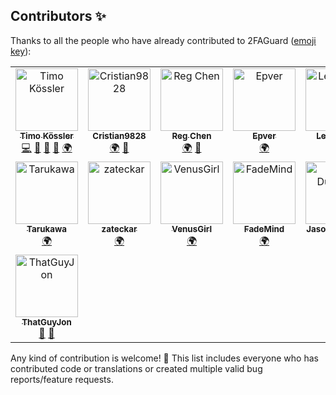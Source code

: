 ## Contributors ✨

Thanks to all the people who have already contributed to 2FAGuard ([emoji key](https://allcontributors.org/docs/en/emoji-key)):

<!-- ALL-CONTRIBUTORS-LIST:START - Do not remove or modify this section -->
<!-- prettier-ignore-start -->
<!-- markdownlint-disable -->
<table>
  <tbody>
    <tr>
      <td align="center" valign="top" width="16.66%"><a href="https://github.com/timokoessler"><img src="https://avatars.githubusercontent.com/u/33259218?v=4?s=100" width="100px;" alt="Timo Kössler"/><br /><sub><b>Timo Kössler</b></sub></a><br /><a href="https://github.com/timokoessler/2FAGuard/commits?author=timokoessler" title="Code">💻</a> <a href="#maintenance-timokoessler" title="Maintenance">🚧</a> <a href="https://github.com/timokoessler/2FAGuard/pulls?q=is%3Apr+reviewed-by%3Atimokoessler" title="Reviewed Pull Requests">👀</a> <a href="#design-timokoessler" title="Design">🎨</a> <a href="#translation-timokoessler" title="Translation">🌍</a></td>
      <td align="center" valign="top" width="16.66%"><a href="https://github.com/Cristian9828"><img src="https://avatars.githubusercontent.com/u/51407503?v=4?s=100" width="100px;" alt="Cristian9828"/><br /><sub><b>Cristian9828</b></sub></a><br /><a href="#translation-Cristian9828" title="Translation">🌍</a> <a href="https://github.com/timokoessler/2FAGuard/issues?q=author%3ACristian9828" title="Bug reports">🐛</a></td>
      <td align="center" valign="top" width="16.66%"><a href="https://github.com/reg-chen"><img src="https://avatars.githubusercontent.com/u/34430957?v=4?s=100" width="100px;" alt="Reg Chen"/><br /><sub><b>Reg Chen</b></sub></a><br /><a href="#translation-reg-chen" title="Translation">🌍</a> <a href="https://github.com/timokoessler/2FAGuard/issues?q=author%3Areg-chen" title="Bug reports">🐛</a></td>
      <td align="center" valign="top" width="16.66%"><a href="https://github.com/epver"><img src="https://avatars.githubusercontent.com/u/8299627?v=4?s=100" width="100px;" alt="Epver"/><br /><sub><b>Epver</b></sub></a><br /><a href="#translation-epver" title="Translation">🌍</a></td>
      <td align="center" valign="top" width="16.66%"><a href="https://crowdin.com/profile/leftertrp"><img src="https://crowdin-static.cf-downloads.crowdin.com/avatar/15330686/large/780b858dcd03ac54a1d359254d637f8c.jpg?s=100" width="100px;" alt="Lefteris T."/><br /><sub><b>Lefteris T.</b></sub></a><br /><a href="#translation-leftertrp" title="Translation">🌍</a></td>
      <td align="center" valign="top" width="16.66%"><a href="https://github.com/gitjica"><img src="https://avatars.githubusercontent.com/u/171240181?v=4?s=100" width="100px;" alt="Rell"/><br /><sub><b>Rell</b></sub></a><br /><a href="#translation-gitjica" title="Translation">🌍</a></td>
    </tr>
    <tr>
      <td align="center" valign="top" width="16.66%"><a href="https://github.com/threenezumi"><img src="https://avatars.githubusercontent.com/u/133642732?v=4?s=100" width="100px;" alt="Tarukawa"/><br /><sub><b>Tarukawa</b></sub></a><br /><a href="#translation-threenezumi" title="Translation">🌍</a></td>
      <td align="center" valign="top" width="16.66%"><a href="https://github.com/zateckar"><img src="https://avatars.githubusercontent.com/u/41990536?v=4?s=100" width="100px;" alt="zateckar"/><br /><sub><b>zateckar</b></sub></a><br /><a href="#translation-zateckar" title="Translation">🌍</a></td>
      <td align="center" valign="top" width="16.66%"><a href="https://github.com/VenusGirl"><img src="https://avatars.githubusercontent.com/u/53147200?v=4?s=100" width="100px;" alt="VenusGirl"/><br /><sub><b>VenusGirl</b></sub></a><br /><a href="#translation-VenusGirl" title="Translation">🌍</a></td>
      <td align="center" valign="top" width="16.66%"><a href="https://github.com/FadeMind"><img src="https://avatars.githubusercontent.com/u/9846948?v=4?s=100" width="100px;" alt="FadeMind"/><br /><sub><b>FadeMind</b></sub></a><br /><a href="#translation-FadeMind" title="Translation">🌍</a></td>
      <td align="center" valign="top" width="16.66%"><a href="https://github.com/jdunham22"><img src="https://avatars.githubusercontent.com/u/723070?v=4?s=100" width="100px;" alt="Jason Dunham"/><br /><sub><b>Jason Dunham</b></sub></a><br /><a href="https://github.com/timokoessler/2FAGuard/issues?q=author%3Ajdunham22" title="Bug reports">🐛</a> <a href="#ideas-jdunham22" title="Ideas, Planning, & Feedback">🤔</a></td>
      <td align="center" valign="top" width="16.66%"><a href="https://github.com/PascalReintjensDSGF"><img src="https://avatars.githubusercontent.com/u/186927574?v=4?s=100" width="100px;" alt="PascalReintjensDSGF"/><br /><sub><b>PascalReintjensDSGF</b></sub></a><br /><a href="#ideas-PascalReintjensDSGF" title="Ideas, Planning, & Feedback">🤔</a> <a href="https://github.com/timokoessler/2FAGuard/issues?q=author%3APascalReintjensDSGF" title="Bug reports">🐛</a></td>
    </tr>
    <tr>
      <td align="center" valign="top" width="16.66%"><a href="https://github.com/ThatGuyJon"><img src="https://avatars.githubusercontent.com/u/54686106?v=4?s=100" width="100px;" alt="ThatGuyJon"/><br /><sub><b>ThatGuyJon</b></sub></a><br /><a href="#ideas-ThatGuyJon" title="Ideas, Planning, & Feedback">🤔</a> <a href="https://github.com/timokoessler/2FAGuard/issues?q=author%3AThatGuyJon" title="Bug reports">🐛</a></td>
    </tr>
  </tbody>
</table>

<!-- markdownlint-restore -->
<!-- prettier-ignore-end -->

<!-- ALL-CONTRIBUTORS-LIST:END -->

Any kind of contribution is welcome! 🎉 This list includes everyone who has contributed code or translations or created multiple valid bug reports/feature requests.
